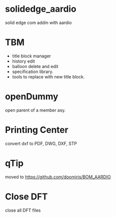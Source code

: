 # solidedge_aardio
solid edge com addin with aardio

# TBM
- title block manager
- history edit
- balloon delete and edit
- specification library.
- tools to replace with new title block.

# openDummy
open parent of a member asy.

# Printing Center
convert dxf to PDF, DWG, DXF, STP

# qTip
moved to https://github.com/doomiris/BOM_AARDIO

# Close DFT
close all DFT files
